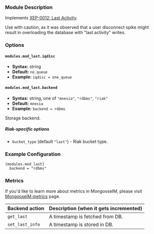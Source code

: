 ### Module Description

Implements [XEP-0012: Last Activity](https://xmpp.org/extensions/xep-0012.html).

Use with caution, as it was observed that a user disconnect spike might result in overloading the database with "last activity" writes.

### Options

#### `modules.mod_last.iqdisc`
* **Syntax:** string
* **Default:** `no_queue`
* **Example:** `iqdisc = one_queue`

#### `modules.mod_last.backend`
* **Syntax:** string, one of `"mnesia"`, `"rdbms"`, `"riak"`
* **Default:** `mnesia`
* **Example:** `backend = rdbms`

Storage backend.

##### Riak-specific options

* `bucket_type` (default `"last"`) - Riak bucket type.

### Example Configuration

```
[modules.mod_last]
  backend = "rdbms"
```

### Metrics

If you'd like to learn more about metrics in MongooseIM, please visit [MongooseIM metrics](../operation-and-maintenance/Mongoose-metrics.md) page.

| Backend action | Description (when it gets incremented) |
| ---- | -------------------------------------- |
| `get_last` | A timestamp is fetched from DB. |
| `set_last_info` | A timestamp is stored in DB. |

